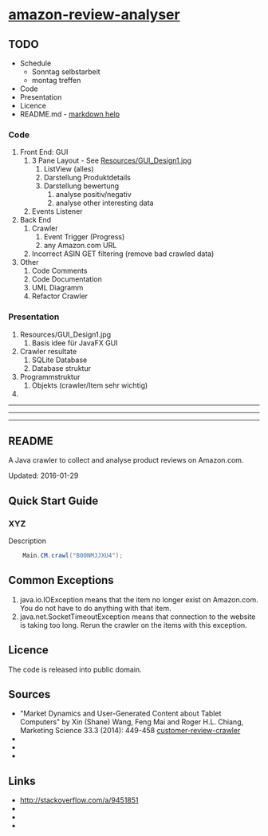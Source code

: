 [amazon-review-analyser](https://github.com/kev007/amazon-review-analyser)
=======================

## TODO

* Schedule
    * Sonntag selbstarbeit
    * montag treffen
* Code
* Presentation
* Licence
* README.md - [markdown help](https://github.com/adam-p/markdown-here/wiki/Markdown-Cheatsheet)

### Code
1. Front End: GUI
    1. 3 Pane Layout  - See [Resources/GUI_Design1.jpg](https://github.com/kev007/amazon-review-analyser/blob/master/Resources/GUI_Design1.jpg?raw=true)
        1. ListView (alles)
        2. Darstellung Produktdetails
        3. Darstellung bewertung
            1. analyse positiv/negativ
            2. analyse other interesting data
    2. Events Listener
2. Back End
    1. Crawler
        1. Event Trigger (Progress)
        2. any Amazon.com URL
    2. Incorrect ASIN GET filtering (remove bad crawled data)
3. Other
    1. Code Comments
    2. Code Documentation
    3. UML Diagramm
    4. Refactor Crawler

### Presentation
1. Resources/GUI_Design1.jpg
    1. Basis idee für JavaFX GUI
2. Crawler resultate
    1. SQLite Database
    2. Database struktur
3. Programmstruktur
    1. Objekts (crawler/Item sehr wichtig)
4.
 
---
---
---
## README

A Java crawler to collect and analyse product reviews on Amazon.com.

Updated: 2016-01-29

## Quick Start Guide

### XYZ
Description
```java
	Main.CM.crawl("B00NMJJXU4");
```

## Common Exceptions
1. java.io.IOException means that the item no longer exist on Amazon.com. You do not have to do anything with that item.
2. java.net.SocketTimeoutException means that connection to the website is taking too long. Rerun the crawler on the items with this exception.

## Licence
The code is released into public domain.

## Sources
* "Market Dynamics and User-Generated Content about Tablet Computers" by Xin (Shane) Wang, Feng Mai and Roger H.L. Chiang, Marketing Science 33.3 (2014): 449-458
    [customer-review-crawler](https://github.com/maifeng/customer-review-crawler)
* 
* 
* 

## Links
* http://stackoverflow.com/a/9451851
* 
* 
* 